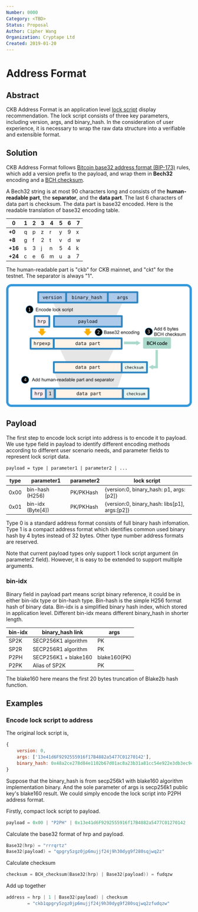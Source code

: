 ```yaml
---
Number: 0000
Category: <TBD>
Status: Proposal
Author: Cipher Wang
Organization: Cryptape Ltd
Created: 2019-01-20
---
```


# Address Format

## Abstract

CKB Address Format is an application level [lock script][script-define] display recommendation. The lock script consists of three key parameters, including version, args, and binary_hash. In the consideration of user experience, it is necessary to wrap the raw data structure into a verifiable and extensible format.

## Solution

CKB Address Format follows [Bitcoin base32 address format (BIP-173)][bip173] rules, which add a version prefix to the payload, and wrap them in **Bech32** encoding and a [BCH checksum][bch].

A Bech32 string is at most 90 characters long and consists of the **human-readable part**, the **separator**, and the **data part**. The last 6 characters of data part is checksum. The data part is base32 encoded. Here is the readable translation of base32 encoding table.

|0|1|2|3|4|5|6|7|
|-|-|-|-|-|-|-|-|
|**+0**|q|p|z|r|y|9|x|8|
|**+8**|g|f|2|t|v|d|w|0|
|**+16**|s|3|j|n|5|4|k|h|
|**+24**|c|e|6|m|u|a|7|l|


The human-readable part is "ckb" for CKB mainnet, and "ckt" for the testnet. The separator is always "1".

![](images/ckb-address.png)

## Payload

The first step to encode lock script into address is to encode it to payload. We use type field in payload to identify different encoding methods according to different user scenario needs, and parameter fields to represent lock script data.

```
payload = type | parameter1 | parameter2 | ...
```

|   type     |    parameter1    | parameter2  | lock script |
|------------|------------------|-------------|-------------|
|    0x00    | bin-hash (H256)  |  PK/PKHash  | {version:0, binary_hash: p1, args:[p2]} |
|    0x01    | bin-idx (Byte[4])|  PK/PKHash  | {version:0, binary_hash: libs[p1], args:[p2]} |

 Type 0 is a standard address format consists of full binary hash infomation. Type 1 is a compact address format which identifies common used binary hash by 4 bytes instead of 32 bytes. Other type number address formats are reserved.

Note that current payload types only support 1 lock script argument (in parameter2 field). However, it is easy to be extended to support multiple arguments.

### bin-idx

Binary field in payload part means script binary reference, it could be in either bin-idx type or bin-hash type. Bin-hash is the simple H256 format hash of binary data. Bin-idx is a simplified binary hash index, which stored in application level. Different bin-idx means different binary_hash in shorter length.

|     bin-idx    | binary_hash link    | args |
|----------------|---------------------|------|
|      SP2K      | SECP256K1 algorithm |  PK  |
|      SP2R      | SECP256R1 algorithm |  PK  |
|      P2PH      | SECP256K1 + blake160 | blake160(PK)  |
|      P2PK      | Alias of SP2K       |  PK  |

The blake160 here means the first 20 bytes truncation of Blake2b hash function.

## Examples

### Encode lock script to address

The original lock script is,

```js
{
    version: 0,
    args: ['13e41d6F9292555916f17B4882a5477C01270142'],
    binary_hash: 0x48a2ce278d84e1102b67d01ac8a23b31a81cc54e922e3db3ec94d2ec4356c67c
}
```

Suppose that the binary_hash is from secp256k1 with blake160 algorithm implementation binary. And the sole parameter of args is secp256k1 public key's blake160 result. We could simply encode the lock script into P2PH address format.

Firstly, compact lock script to payload.

```c
payload = 0x00 | "P2PH" | 0x13e41d6F9292555916f17B4882a5477C01270142
```

Calculate the base32 format of hrp and payload.

```c
Base32(hrp) = "rrrqrtz"
Base32(payload) = "qpgry5zgz0jp6mujjf24j9h30dyg9f280sqjwq2z"
```

Calculate checksum

```c
checksum = BCH_checksum(Base32(hrp) | Base32(payload)) = fudqzw
```

Add up together

```c
address = hrp | 1 | Base32(payload) | checksum 
        = "ckb1qpgry5zgz0jp6mujjf24j9h30dyg9f280sqjwq2zfudqzw"
```


[script-define]:https://github.com/nervosnetwork/ckb/blob/develop/core/src/script.rs#L17

[bip173]: https://github.com/bitcoin/bips/blob/master/bip-0173.mediawiki

[bch]: https://en.wikipedia.org/wiki/BCH_code
